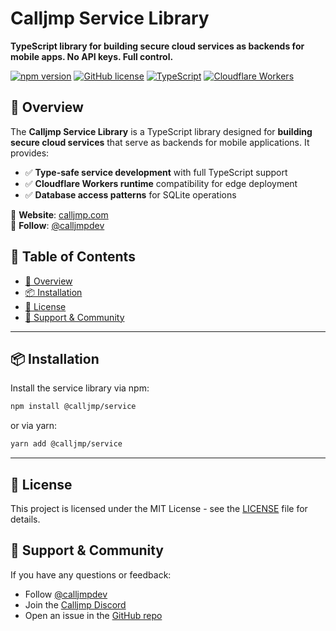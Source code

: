 # Calljmp Service Library

**TypeScript library for building secure cloud services as backends for mobile apps. No API keys. Full control.**

[![npm version](https://img.shields.io/npm/v/@calljmp/service)](https://www.npmjs.com/package/@calljmp/calljmp-service)
[![GitHub license](https://img.shields.io/github/license/calljmp/calljmp-service)](LICENSE)
[![TypeScript](https://img.shields.io/badge/TypeScript-Ready-blue)](https://www.typescriptlang.org/)
[![Cloudflare Workers](https://img.shields.io/badge/Cloudflare-Workers-orange)](https://workers.cloudflare.com/)

## 🚀 Overview

The **Calljmp Service Library** is a TypeScript library designed for **building secure cloud services** that serve as backends for mobile applications. It provides:

- ✅ **Type-safe service development** with full TypeScript support
- ✅ **Cloudflare Workers runtime** compatibility for edge deployment
- ✅ **Database access patterns** for SQLite operations

🔹 **Website**: [calljmp.com](https://calljmp.com)  
🔹 **Follow**: [@calljmpdev](https://x.com/calljmpdev)

## 📑 Table of Contents

- [🚀 Overview](#-overview)
- [📦 Installation](#-installation)
- [📄 License](#-license)
- [💬 Support & Community](#-support--community)

---

## 📦 Installation

Install the service library via npm:

```sh
npm install @calljmp/service
```

or via yarn:

```sh
yarn add @calljmp/service
```

---

## 📄 License

This project is licensed under the MIT License - see the [LICENSE](LICENSE) file for details.

## 💬 Support & Community

If you have any questions or feedback:

- Follow [@calljmpdev](https://x.com/calljmpdev)
- Join the [Calljmp Discord](https://discord.gg/DHsrADPUC6)
- Open an issue in the [GitHub repo](https://github.com/Calljmp/calljmp-react-native/issues)
